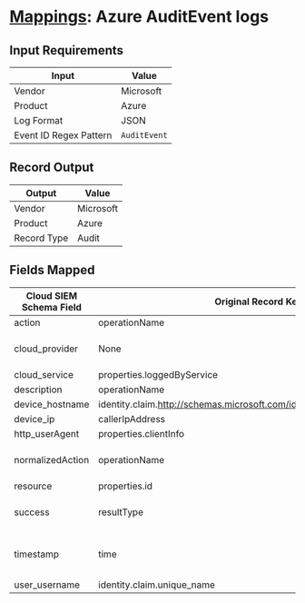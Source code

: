 # [Mappings](README.md): Azure AuditEvent logs

## Input Requirements

|Input|Value|
|-----|-----|
|Vendor|Microsoft|
|Product|Azure|
|Log Format|JSON|
|Event ID Regex Pattern|`AuditEvent`|

## Record Output

|Output|Value|
|------|-----|
|Vendor|Microsoft|
|Product|Azure|
|Record Type|Audit|

## Fields Mapped

|Cloud SIEM Schema Field|Original Record Key|Notes|
|-----------------------|-------------------|-----|
|action|operationName||
|cloud_provider|None|The static text `Azure` is populated in this schema field.|
|cloud_service|properties.loggedByService||
|description|operationName||
|device_hostname|identity.claim.http://schemas.microsoft.com/identity/claims/objectidentifier||
|device_ip|callerIpAddress||
|http_userAgent|properties.clientInfo||
|normalizedAction|operationName|This is a lookup field. More info to come in the catalog later...|
|resource|properties.id||
|success|resultType|This is a lookup field. More info to come in the catalog later...|
|timestamp|time|We expect the orginal record value of `time` is in the format `yyyy-MM-dd'T'HH:mm:ss.SSSSSSSZ`|
|user_username|identity.claim.unique_name||


